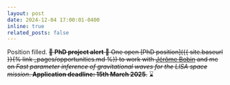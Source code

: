 ```yaml
---
layout: post
date: 2024-12-04 17:00:01-0400
inline: true
related_posts: false
---
```


Position filled. <del>:loudspeaker: **PhD project alert** :loudspeaker: One open [PhD position]({{ site.baseurl }}{% link _pages/opportunities.md %}) to work with [Jérôme Bobin](https://scholar.google.com/citations?user=2IWDmk8AAAAJ&hl=en&oi=ao) and me on _Fast parameter inference of gravitational waves for the LISA space mission_. **Application deadline: 15th March 2025**.</del> :hourglass: 


